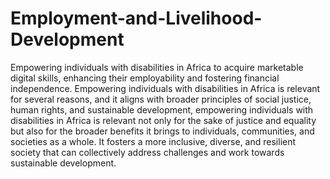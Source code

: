 # Employment-and-Livelihood-Development
Empowering individuals with disabilities in Africa to acquire marketable digital skills, enhancing their employability and fostering financial independence.
Empowering individuals with disabilities in Africa is relevant for several reasons, and it aligns with broader principles of social justice, human rights, and sustainable development, empowering individuals with disabilities in Africa is relevant not only for the sake of justice and equality but also for the broader benefits it brings to individuals, communities, and societies as a whole. It fosters a more inclusive, diverse, and resilient society that can collectively address challenges and work towards sustainable development.
